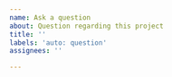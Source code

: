 ```yaml
---
name: Ask a question
about: Question regarding this project
title: ''
labels: 'auto: question'
assignees: ''

---
```

<!--
Please make sure your question is relevant to the modpack.
-->
